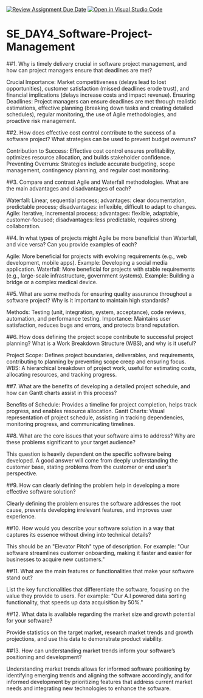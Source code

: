 [![Review Assignment Due Date](https://classroom.github.com/assets/deadline-readme-button-22041afd0340ce965d47ae6ef1cefeee28c7c493a6346c4f15d667ab976d596c.svg)](https://classroom.github.com/a/9pw6JKcu)
[![Open in Visual Studio Code](https://classroom.github.com/assets/open-in-vscode-2e0aaae1b6195c2367325f4f02e2d04e9abb55f0b24a779b69b11b9e10269abc.svg)](https://classroom.github.com/online_ide?assignment_repo_id=18494365&assignment_repo_type=AssignmentRepo)
# SE_DAY4_Software-Project-Management

##1. Why is timely delivery crucial in software project management, and how can project managers ensure that deadlines are met?

Crucial Importance: Market competitiveness (delays lead to lost opportunities), customer satisfaction (missed deadlines erode trust), and financial implications (delays increase costs and impact revenue).
Ensuring Deadlines: Project managers can ensure deadlines are met through realistic estimations, effective planning (breaking down tasks and creating detailed schedules), regular monitoring, the use of Agile methodologies, and proactive risk management.

##2. How does effective cost control contribute to the success of a software project? What strategies can be used to prevent budget overruns?

Contribution to Success: Effective cost control ensures profitability, optimizes resource allocation, and builds stakeholder confidence.
Preventing Overruns: Strategies include accurate budgeting, scope management, contingency planning, and regular cost monitoring.

##3. Compare and contrast Agile and Waterfall methodologies. What are the main advantages and disadvantages of each?

Waterfall: Linear, sequential process; advantages: clear documentation, predictable process; disadvantages: inflexible, difficult to adapt to changes.
Agile: Iterative, incremental process; advantages: flexible, adaptable, customer-focused; disadvantages: less predictable, requires strong collaboration.

##4. In what types of projects might Agile be more beneficial than Waterfall, and vice versa? Can you provide examples of each?

Agile: More beneficial for projects with evolving requirements (e.g., web development, mobile apps). Example: Developing a social media application.
Waterfall: More beneficial for projects with stable requirements (e.g., large-scale infrastructure, government systems). Example: Building a bridge or a complex medical device.

##5. What are some methods for ensuring quality assurance throughout a software project? Why is it important to maintain high standards?

Methods: Testing (unit, integration, system, acceptance), code reviews, automation, and performance testing.
Importance: Maintains user satisfaction, reduces bugs and errors, and protects brand reputation.

##6. How does defining the project scope contribute to successful project planning? What is a Work Breakdown Structure (WBS), and why is it useful?

Project Scope: Defines project boundaries, deliverables, and requirements, contributing to planning by preventing scope creep and ensuring focus.
WBS: A hierarchical breakdown of project work, useful for estimating costs, allocating resources, and tracking progress.

##7. What are the benefits of developing a detailed project schedule, and how can Gantt charts assist in this process?

Benefits of Schedule: Provides a timeline for project completion, helps track progress, and enables resource allocation.
Gantt Charts: Visual representation of project schedule, assisting in tracking dependencies, monitoring progress, and communicating timelines.

##8. What are the core issues that your software aims to address? Why are these problems significant to your target audience?

This question is heavily dependent on the specific software being developed. A good answer will come from deeply understanding the customer base, stating problems from the customer or end user's perspective.

##9. How can clearly defining the problem help in developing a more effective software solution?

Clearly defining the problem ensures the software addresses the root cause, prevents developing irrelevant features, and improves user experience.

##10. How would you describe your software solution in a way that captures its essence without diving into technical details?

This should be an "Elevator Pitch" type of description. For example: "Our software streamlines customer onboarding, making it faster and easier for businesses to acquire new customers."

##11. What are the main features or functionalities that make your software stand out?

List the key functionalities that differentiate the software, focusing on the value they provide to users. For example: "Our A.I powered data sorting functionality, that speeds up data acquisition by 50%."

##12. What data is available regarding the market size and growth potential for your software?

Provide statistics on the target market, research market trends and growth projections, and use this data to demonstrate product viability.

##13. How can understanding market trends inform your software’s positioning and development?

Understanding market trends allows for informed software positioning by identifying emerging trends and aligning the software accordingly, and for informed development by prioritizing features that address current market needs and integrating new technologies to enhance the software.
